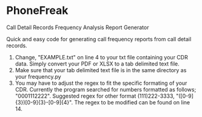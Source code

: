 # PhoneFreak
Call Detail Records Frequency Analysis Report Generator


Quick and easy code for generating call frequency reports from call detail records. 

1. Change, "EXAMPLE.txt" on line 4 to your txt file containing your CDR data. Simply convert your PDF or XLSX to a tab delimited text file. 
2. Make sure that your tab delimited text file is in the same directory as your frequency.py
3. You may have to adjust the regex to fit the specific formating of your CDR. Currently the program searched for numbers formatted as follows; "0001112222". Suggested regex for other format (111)222-3333, "([0-9]{3})[0-9]{3}-[0-9]{4}". The regex to be modified can be found on line 14.
